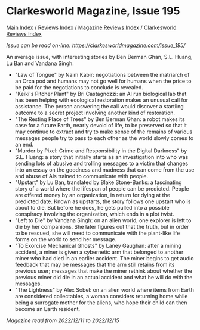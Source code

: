 # Clarkesworld Magazine, Issue 195

[Main Index](../../../README.md) / [Reviews Index](../../README.md) / [Magazine Reviews Index](../README.md) / [Clarkesworld Reviews Index](README.md)

*Issue can be read on-line: <https://clarkesworldmagazine.com/issue_195/>*

An average issue, with interesting stories by Ben Berman Ghan, S.L. Huang, Lu Ban and Vandana Singh.
- "Law of Tongue" by Naim Kabir: negotiations between the matriarch of an Orca pod and humans may not go well for humans when the price to be paid for the negotiations to conclude is revealed.
- "Keiki's Pitcher Plant" by Bri Castagnozzi: an AI run biological lab that has been helping with ecological restoration makes an unusual call for assistance. The person answering the call would discover a startling outcome to a secret project involving another kind of restoration.
- "The Resting Place of Trees" by Ben Berman Ghan: a robot makes its case for a future Earth, nearly devoid of life, to be preserved so that it may continue to extract and try to make sense of the remains of various messages people try to pass to each other as the world slowly comes to an end.
- "Murder by Pixel: Crime and Responsibility in the Digital Darkness" by S.L. Huang: a story that initially starts as an investigation into who was sending lots of abusive and trolling messages to a victim that changes into an essay on the goodness and madness that can come from the use and abuse of AIs trained to communicate with people.
- "Upstart" by Lu Ban, translated by Blake Stone-Banks: a fascinating story of a world where the lifespan of people can be predicted. People are offered money by an organization, in return for dying at the predicted date. Known as upstarts, the story follows one upstart who is about to die. But before he does, he gets pulled into a possible conspiracy involving the organization, which ends in a plot twist.
- "Left to Die" by Vandana Singh: on an alien world, one explorer is left to die by her companions. She later figures out that the truth, but in order to be rescued, she will need to communicate with the plant-like life forms on the world to send her message.
- "To Exorcise Mechanical Ghosts" by Laney Gaughan: after a mining accident, a miner is given a cybernetic arm that belonged to another miner who had died in an earlier accident. The miner begins to get audio feedback that may be messages that the arm still retains from its previous user; messages that make the miner rethink about whether the previous miner did die in an actual accident and what he will do with the messages.
- "The Lightness" by Alex Sobel: on an alien world where items from Earth are considered collectables, a woman considers returning home while being a surrogate mother for the aliens, who hope their child can then become an Earth resident.

*Magazine read from 2022/12/11 to 2022/12/15*
